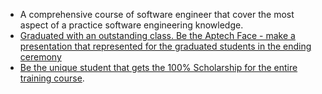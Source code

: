 - A comprehensive course of software engineer that cover the most aspect of a practice software engineering knowledge.
- [Graduated with an outstanding class. Be the Aptech Face - make a presentation that represented for the graduated students in the ending ceremony](https://aptechvietnam.com.vn/BAI-DIEN-VAN-CHAM-VAO-TRAI-TIM-MOI-NGUOI?fbclid=IwAR0fploMrj1H3D6jdXFTC1AValYEvSLlTRXGFXNCOPNuyEeftkST4a4z_U8)
- [Be the unique student that gets the 100% Scholarship for the entire training course](https://aptechvietnam.com.vn/content/gap-go-chang-trai-am-tron-suat-hoc-bong-toan-phan-65-trieu-tu-aptech).